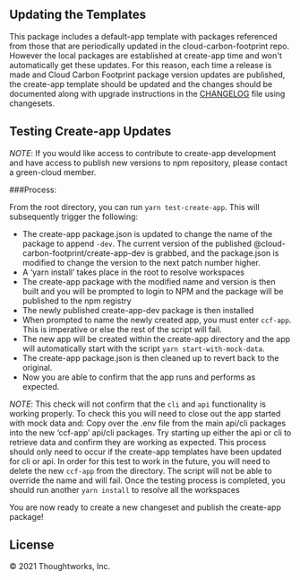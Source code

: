 ## Updating the Templates

This package includes a default-app template with packages referenced from those that are periodically updated in the cloud-carbon-footprint repo. However the local packages are established at create-app time and won't automatically get these updates. For this reason, each time a release is made and Cloud Carbon Footprint package version updates are published, the create-app template should be updated and the changes should be documented along with upgrade instructions in the [CHANGELOG](https://github.com/cloud-carbon-footprint/cloud-carbon-footprint/blob/trunk/packages/create-app/CHANGELOG.md) file using changesets.

## Testing Create-app Updates

*NOTE*: If you would like access to contribute to create-app development and have access to publish new versions to npm repository, please contact a green-cloud member.

###Process:

From the root directory, you can run `yarn test-create-app`. This will subsequently trigger the following:
- The create-app package.json is updated to change the name of the package to append `-dev`. The current version of the published @cloud-carbon-footprint/create-app-dev is grabbed, and the package.json is modified to change the version to the next patch number higher.
- A ‘yarn install’ takes place in the root to resolve workspaces
- The create-app package with the modified name and version is then built and you will be prompted to login to NPM and the package will be published to the npm registry
- The newly published create-app-dev package is then installed
- When prompted to name the newly created app, you must enter `ccf-app`. This is imperative or else the rest of the script will fail.
- The new app will be created within the create-app directory and the app will automatically start with the script `yarn start-with-mock-data`.
- The create-app package.json is then cleaned up to revert back to the original.
- Now you are able to confirm that the app runs and performs as expected.

*NOTE*: This check will not confirm that the `cli` and `api` functionality is working properly. To check this you will need to close out the app started with mock data and:
Copy over the .env file from the main api/cli packages into the new ‘ccf-app’ api/cli packages.
Try starting up either the api or cli to retrieve data and confirm they are working as expected.
This process should only need to occur if the create-app templates have been updated for cli or api.
In order for this test to work in the future, you will need to delete the new `ccf-app` from the directory. The script will not be able to override the name and will fail.
Once the testing process is completed, you should run another `yarn install` to resolve all the workspaces

You are now ready to create a new changeset and publish the create-app package!


## License

© 2021 Thoughtworks, Inc.
